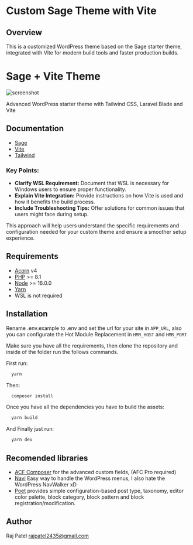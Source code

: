 # Custom Sage Theme with Vite

## Overview

This is a customized WordPress theme based on the Sage starter theme, integrated with Vite for modern build tools and faster production builds.


# Sage + Vite Theme
![screenshot](https://github.com/DevArge/sage-vite/assets/43224239/cd1522eb-67d5-4a05-94ae-d3b1934c27d6)

Advanced WordPress starter theme with Tailwind CSS, Laravel Blade and Vite
## Documentation

 - [Sage](https://roots.io/sage/docs/)
 - [Vite](https://vitejs.dev/)
 - [Tailwind](https://tailwindcss.com/docs/installation)



### Key Points:

- **Clarify WSL Requirement:** Document that WSL is necessary for Windows users to ensure proper functionality.
- **Explain Vite Integration:** Provide instructions on how Vite is used and how it benefits the build process.
- **Include Troubleshooting Tips:** Offer solutions for common issues that users might face during setup.

This approach will help users understand the specific requirements and configuration needed for your custom theme and ensure a smoother setup experience.


## Requirements

 - [Acorn](https://roots.io/acorn/docs/installation/) v4
 - [PHP](https://secure.php.net/manual/en/install.php) >= 8.1
 - [Node](http://nodejs.org/) >= 16.0.0
 - [Yarn](https://yarnpkg.com/en/docs/install)
 - WSL is not required


## Installation

Rename .env.example to .env and set the url for your site in ```APP_URL```, also you can configurate the Hot Module Replacement in ```HMR_HOST``` and ```HMR_PORT```

Make sure you have all the requirements, then clone the repository and inside of the folder run the follows commands.

First run:
```bash
  yarn
```
Then:
```bash
  composer install
```
Once you have all the dependencies you have to build the assets:
```bash
  yarn build
```
And Finally just run:
```bash
  yarn dev
```


## Recomended libraries

- [ACF Composer](https://github.com/Log1x/acf-composer) for the advanced custom fields, (AFC Pro required)
- [Navi](https://github.com/Log1x/navi) Easy way to handle the WordPress menus, I also hate the WordPress NavWalker xD
- [Poet](https://github.com/Log1x/poet) provides simple configuration-based post type, taxonomy, editor color palette, block category, block pattern and block registration/modification.

## Author

Raj Patel <rajpatel2435@gmail.com>